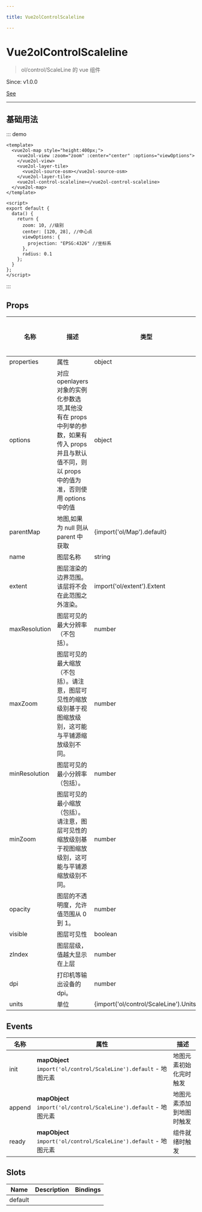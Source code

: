 ```yaml
---

title: Vue2olControlScaleline

---
```


# Vue2olControlScaleline

> ol/control/ScaleLine 的 vue 组件

Since: v1.0.0

[See](https://openlayers.org/en/latest/apidoc/module-ol_control_ScaleLine-ScaleLine.html)

---

## 基础用法

::: demo

```vue
<template>
  <vue2ol-map style="height:400px;">
    <vue2ol-view :zoom="zoom" :center="center" :options="viewOptions">
    </vue2ol-view>
    <vue2ol-layer-tile>
      <vue2ol-source-osm></vue2ol-source-osm>
    </vue2ol-layer-tile>
    <vue2ol-control-scaleline></vue2ol-control-scaleline>
  </vue2ol-map>
</template>

<script>
export default {
  data() {
    return {
      zoom: 10, //级别
      center: [120, 28], //中心点
      viewOptions: {
        projection: "EPSG:4326" //坐标系
      },
      radius: 0.1
    };
  }
};
</script>
```

:::

## Props

| 名称          | 描述                                                                                                                                                  | 类型                                   | 取值范围 | 默认值 |
| ------------- | ----------------------------------------------------------------------------------------------------------------------------------------------------- | -------------------------------------- | -------- | ------ |
| properties    | 属性                                                                                                                                                  | object                                 | -        |        |
| options       | 对应 openlayers 对象的实例化参数选项,其他没有在 props 中列举的参数，如果有传入 props 并且与默认值不同，则以 props 中的值为准，否则使用 options 中的值 | object                                 | -        |        |
| parentMap     | 地图,如果为 null 则从 parent 中获取                                                                                                                   | {import('ol/Map').default}             | -        |        |
| name          | 图层名称                                                                                                                                              | string                                 | -        |        |
| extent        | 图层渲染的边界范围。该层将不会在此范围之外渲染。                                                                                                      | import('ol/extent').Extent             | -        |        |
| maxResolution | 图层可见的最大分辨率（不包括）。                                                                                                                      | number                                 | -        |        |
| maxZoom       | 图层可见的最大缩放（不包括）。请注意，图层可见性的缩放级别基于视图缩放级别，这可能与平铺源缩放级别不同。                                              | number                                 | -        |        |
| minResolution | 图层可见的最小分辨率（包括）。                                                                                                                        | number                                 | -        |        |
| minZoom       | 图层可见的最小缩放（包括）。请注意，图层可见性的缩放级别基于视图缩放级别，这可能与平铺源缩放级别不同。                                                | number                                 | -        |        |
| opacity       | 图层的不透明度，允许值范围从 0 到 1。                                                                                                                 | number                                 | -        |        |
| visible       | 图层可见性                                                                                                                                            | boolean                                | -        | true   |
| zIndex        | 图层层级，值越大显示在上层                                                                                                                            | number                                 | -        |        |
| dpi           | 打印机等输出设备的 dpi。                                                                                                                              | number                                 | -        |        |
| units         | 单位                                                                                                                                                  | {import('ol/control/ScaleLine').Units} | -        |        |

## Events

| 名称   | 属性                                                              | 描述                     |
| ------ | ----------------------------------------------------------------- | ------------------------ |
| init   | **mapObject** `import('ol/control/ScaleLine').default` - 地图元素 | 地图元素初始化完时触发   |
| append | **mapObject** `import('ol/control/ScaleLine').default` - 地图元素 | 地图元素添加到地图时触发 |
| ready  | **mapObject** `import('ol/control/ScaleLine').default` - 地图元素 | 组件就绪时触发           |

## Slots

| Name    | Description | Bindings |
| ------- | ----------- | -------- |
| default |             |          |

